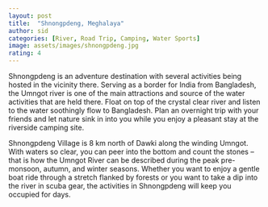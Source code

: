 ```yaml
---
layout: post
title:  "Shnongpdeng, Meghalaya"
author: sid
categories: [River, Road Trip, Camping, Water Sports]
image: assets/images/shnongpdeng.jpg
rating: 4
---
```

Shnongpdeng is an adventure destination with several activities being hosted in the vicinity there. Serving as a border for India from Bangladesh, the Umngot river is one of the main attractions and source of the water activities that are held there. Float on top of the crystal clear river and listen to the water soothingly flow to Bangladesh. Plan an overnight trip with your friends and let nature sink in into you while you enjoy a pleasant stay at the riverside camping site.

Shnongpdeng Village is 8 km north of Dawki along the winding Umngot. With waters so clear, you can peer into the bottom and count the stones – that is how the Umngot River can be described during the peak pre-monsoon, autumn, and winter seasons. Whether you want to enjoy a gentle boat ride through a stretch flanked by forests or you want to take a dip into the river in scuba gear, the activities in Shnongpdeng will keep you occupied for days.

<div class="pa-carousel-widget" style="width:100%; height:480px; display:none;"
  data-link="https://www.justwravel.com/package/Backpackers-trip-to-Meghalaya"
  data-title="Shnongpdeng, Meghalaya"
  data-description="River, Road Trip, Camping, Water Sports"
  data-delay="3">
  <object data="https://lh3.googleusercontent.com/7PGmOccmBrGzqp_ZJBNDifu9fDEeKFlDLnFPV7IS5_O0qj8L58hHUhtVBGubUb5hwYzCOjFVzNmLB34vhLRKSrVrgEWEQN-syBa6hY2zvXiyFN46R1kGg-X7TkaaLD6zfRCEsuVvWrU=w1920-h1080"></object>
  <object data="https://lh3.googleusercontent.com/9a0Y-sQQLeJQ8GBEtB6iJZ8sWcvGmxHfibo-HDwrxYb47EFlUYB-oBemfkFJWD6g9pLolzObPb9de81gi-thy_afuAQS1RNTjk6d4wt02EmT3S0_gvvpa_dYJtu7HhO4MzsTP3YDiUU=w1920-h1080"></object>
  <object data="https://lh3.googleusercontent.com/vHnc0PSHAnmyW1hJ4bMvQQs390nXN_uAmesYoeD3zdBd55-rfuBpArsYQqAsyQdCb0GVp65bHUbagk__yx4EnmqFrUjNS3eY5Y0xlJ6nz4Dya4M6T-3b3B3hZdX1GU8pQd7s0FBwQlk=w1920-h1080"></object>
  <object data="https://lh3.googleusercontent.com/8NCBIlSCnvMmyrOde200fummr1GBRz8xspNFGbgzgP42uQ0gQBcToSfz3iC_Zxr3YYKi5wzWbGBOLYTqy7ngTOdeAiwLpg9hdruIPw8Wvejz378pGKVA7ocTzZBLkkErYQyg69GmrAY=w1920-h1080"></object>
  <object data="https://lh3.googleusercontent.com/feytMPoF12DAJYBanf8AmiDY5QN684knQNvT3nHBUVNfRg9KlCuDby9wfkX5xyiRZ2J4uNptC1fSmYYSS-AW9in-cb0K0STkT59Or2rhjBde4mWHPh6AvBzv9tL87ZB-wJm0JRnuEow=w1920-h1080"></object>
  <object data="https://lh3.googleusercontent.com/wD4-OQAKHyKjwMoSJmPBPq9s0yxM_veqtAo6Pl68JPrU2EcnAWAcNWQmGEzF0ccslYUVWfczwlu5laV2mROj8O9lJuZz8bQfhyrskJbYXZNBX0IyFtIa8gD0wbUmXg1l2TI5Vt89bEw=w1920-h1080"></object>
  <object data="https://lh3.googleusercontent.com/NJRMJ9Y-reCjN7GqiV0CmvZlfVugJUkU6GXtzN7jCsSfCmUbvP-VGWX5r6X2yWCCEL4DYKogAxVmOOZjj1j3iB8xtICU1t2lYdajbmCBEVR2njMOWdhbKffrABgGNz4GB1kV5i-h6gg=w1920-h1080"></object>
  <object data="https://lh3.googleusercontent.com/TMAnjfDrOlMkPVrmYV002AHhalwguXoIUNJjL6WwSneWpfF2G_d52XGfsFjDVC7BJkDQFf6KUicDFuTzdxH_SAy44pe539fguhWfkxF8_78gEBhy2bz0JkxgFircE7gc4WGn1aQvVds=w1920-h1080"></object>
  <object data="https://lh3.googleusercontent.com/zof9Pu9tIfO16mtgERqsp9OtFyIpg-kwmzkqyvbf0pwe5DQfNcYo_XvgUiI1kens3iViT6k2342nnHDCdR_X9TJenJrbJN2GeNDGi6pVX4sF7CBFXvYFThT8K3Fca9AqCoRlaDtVqvM=w1920-h1080"></object>
  <object data="https://lh3.googleusercontent.com/4KsxNGWppX9KMnTpVxMJN9rtBw6SrWyfrC0RUkmEHgBwYa3OSHSWLi6BwwCIFSHFj8WWXojrDEBjJcULpeSZnHp2BfjUooppUVJ6x3laWewfSvD3JpMoHepr2q2NzXAjAX_QrpFyYZg=w1920-h1080"></object>
  <object data="https://lh3.googleusercontent.com/OLQYSCdwDGclI-rbEmum6L0BT4_KqLUTFO1vZPr9o57vUJSryzmNONVjFhrKdhLntYkyDrEf1ScBmfgTJ9lxB1M6M05ymmV_VONND5CrYLzIMuiumXFaRE7iT8IM1Y4xSwNgidePeBo=w1920-h1080"></object>
  <object data="https://lh3.googleusercontent.com/3oo0oGVJCDWsK_jKn7Wm1Q5qqbaTuVxuMWvEvl3b7hCPSN1ZP54VKPK_Ma6egEdKAmqws8WTvOJNHXY3epsPS2mTCK5g3FIXQGsYjdExEqNLeUch-W3lTGsa5-lw1So1boNlZB6_hQo=w1920-h1080"></object>
  <object data="https://lh3.googleusercontent.com/TawQvmUJ-XyxP9UuBer0Kg90Oxsi2qvZNO_NJq4EDgmyGLlGz_w9aURs4ZYiP-4pUd94iBPX_2YiE1KUts6ZH5eCr-00JK3FOccOamZJkE11JxjfqGzAtHuvNcQfjqBqxckC9WDJE7o=w1920-h1080"></object>
  <object data="https://lh3.googleusercontent.com/bVbb3-r2r7jG6Bt6g2R5YTHPt2z4ep5TduXZTKkTzi-ia7J-Kkhnsz-U57HxM4YSk3ughR4RCc4vuUWAKAT7c-4s0s076jBWbvMwa925Hxq05doib0aaK8t5ZOnA7ifWh0PBM_Hnvc8=w1920-h1080"></object>
  <object data="https://lh3.googleusercontent.com/lwIBGICglwfnnEzz2F_hEsGgzh-eNQ5JLDk_kEwZruaoiQX2mkR58dD7XSuBsCSyADJNhxwUySvaAaH_uIMfQ08SJq9YyUU9S5HUtjp8YTRkjVap9zoIFG6v2IWVGuL2HCjdY08LhhA=w1920-h1080"></object>
  <object data="https://lh3.googleusercontent.com/S9faPNCP3PA1IfqhHmWvkS-6s6yd3QrWWSjWq7-h9_8UJTzk5W31qdTKZ9YO-wKXGCuCZbGtA0TgNyC77LIdfCjAdbfV_M6QYvrW2yGViP3DMSJe4FnPi5blaTenipDKgiT0IMX50RE=w1920-h1080"></object>
  <object data="https://lh3.googleusercontent.com/dc3MNsbuBDzDV0FS6hZrls_na3n-oT0RblCGrhkaXkucI0qCZVZfoZcwAfr3ZJ2legRcu9ic0WvuIMJVxuPnu9-WnBUl6uB1pwuiaR6YpxKVCJw9VUesgVOGl586UJvGOOnTtjw-01A=w1920-h1080"></object>
  <object data="https://lh3.googleusercontent.com/5CIBTTnZDrc7LBvbsZ3klprG8L2m5e2omYAIBt4Z0QeDC9DPUMAm987PhpfqEHMPzbV0nPlyYnSl2ENYCAvKhoH7TLZbd4XMEEmM1facODMJsMI-lkubTGErLlEm7qeIEYqVHm9iEzY=w1920-h1080"></object>
  <object data="https://lh3.googleusercontent.com/sS7EvUrzkw5_25znd9zzOo7-59EyV_riDUPFNRzn-Mx8VXvYpllWY460HjXRsn-jPmfCVAnmXrrCAOYsaz-01jV-iAeSYD8Z7cvPHGU-kgbr3GhUug3okbQb7YhLTRqSJNWdUY4Ak0M=w1920-h1080"></object>
  <object data="https://lh3.googleusercontent.com/MYn7PUPI7Rhw1IzkCHz-E_L1yYdhvdOSryeg4Q9WUF5CZ_07rN7snlIlLEy0WgNj5R6IspQbVEEllUjPgNsmfi1KBCkf0wj1OvhLHYACx8v_FxN6_loDPrppajik6b4SIwQWw_thutk=w1920-h1080"></object>
  <object data="https://lh3.googleusercontent.com/6ox2WngmHoZzaUoPXjs-D2IYBcUksrd05dD_-QPpiH3PFXDQuTmmoIj7_zVMDFnME6oYKAmPNmpUFG0Nw6h4vFXmgLAvdxeZakBlF9HnPFBU3agc5pfpMoH6JEyQmh1fxMzZSWe5MGQ=w1920-h1080"></object>
  <object data="https://lh3.googleusercontent.com/wH012NnoSKfr6-jpJ5F9fTP_eaLKDz03qf0pZl6NMI0XYp_NNf1cwaTilxpjOhg9C9UkoeT_HlZHlc2y_EFs5GQgX9eY1pm33ATqenICR0ZAFKWLpgFTONNLOeVGV1Kn8TrVPbL3k4c=w1920-h1080"></object>
  <object data="https://lh3.googleusercontent.com/SZtPKEumR7rj-kB4XCz8D5J_nruw0aW0_ySW1FfoRTpxz3r6Ufowvs5rrcpRybkaV8-LPsY98RnhxuHA82KD_b1MISiT2TaXhWe1Dce4MedZ_VHOL8NcwgQjqOS5Kff6P7mBDfyj8mg=w1920-h1080"></object>
  <object data="https://lh3.googleusercontent.com/TnXWqlEO8aj1f6LThKPfWRkVesULLbKKx_2KPTtmNwgNw8He3L8_9QxSj82WOGvLrNaw-2XpZLSaRNpITKDzipDc6STYXGevLnm2Mb93Pfft6b2LfYDOykK21tftcRkTaRFJ6wNxmww=w1920-h1080"></object>
</div>
